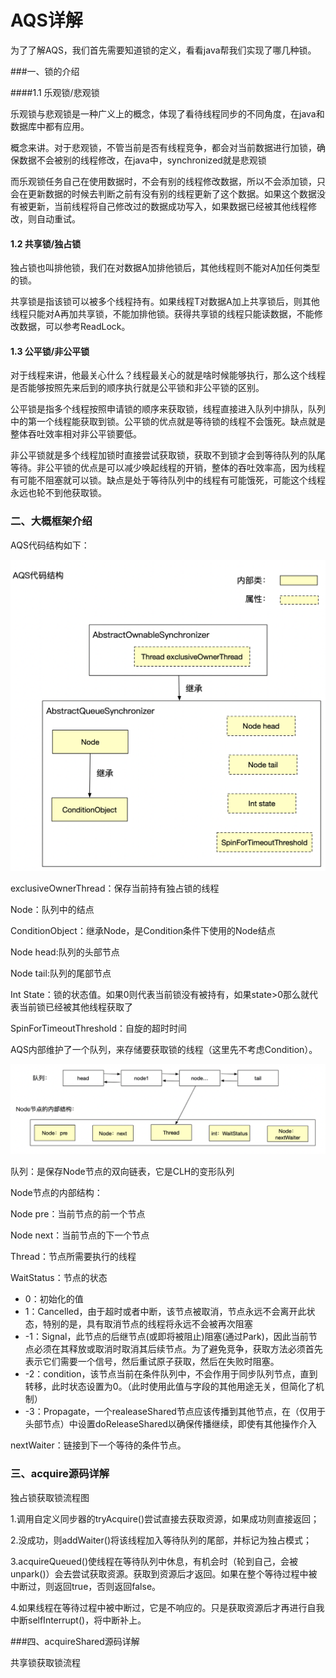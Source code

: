 

# AQS详解

为了了解AQS，我们首先需要知道锁的定义，看看java帮我们实现了哪几种锁。

###一、锁的介绍

####1.1 乐观锁/悲观锁

乐观锁与悲观锁是一种广义上的概念，体现了看待线程同步的不同角度，在java和数据库中都有应用。

概念来讲。对于悲观锁，不管当前是否有线程竞争，都会对当前数据进行加锁，确保数据不会被别的线程修改，在java中，synchronized就是悲观锁

而乐观锁任务自己在使用数据时，不会有别的线程修改数据，所以不会添加锁，只会在更新数据的时候去判断之前有没有别的线程更新了这个数据。如果这个数据没有被更新，当前线程将自己修改过的数据成功写入，如果数据已经被其他线程修改，则自动重试。

#### 1.2 共享锁/独占锁

独占锁也叫排他锁，我们在对数据A加排他锁后，其他线程则不能对A加任何类型的锁。

共享锁是指该锁可以被多个线程持有。如果线程T对数据A加上共享锁后，则其他线程只能对A再加共享锁，不能加排他锁。获得共享锁的线程只能读数据，不能修改数据，可以参考ReadLock。

#### 1.3 公平锁/非公平锁

对于线程来讲，他最关心什么？线程最关心的就是啥时候能够执行，那么这个线程是否能够按照先来后到的顺序执行就是公平锁和非公平锁的区别。

公平锁是指多个线程按照申请锁的顺序来获取锁，线程直接进入队列中排队，队列中的第一个线程能获取到锁。公平锁的优点就是等待锁的线程不会饿死。缺点就是整体吞吐效率相对非公平锁要低。

非公平锁就是多个线程加锁时直接尝试获取锁，获取不到锁才会到等待队列的队尾等待。非公平锁的优点是可以减少唤起线程的开销，整体的吞吐效率高，因为线程有可能不阻塞就可以锁。缺点是处于等待队列中的线程有可能饿死，可能这个线程永远也轮不到他获取锁。

### 二、大概框架介绍

AQS代码结构如下：

![image-20200406202248373](AQS深入讲解.assets/image-20200406202248373.png)

exclusiveOwnerThread：保存当前持有独占锁的线程

Node：队列中的结点

ConditionObject：继承Node，是Condition条件下使用的Node结点

Node head:队列的头部节点

Node tail:队列的尾部节点

Int State：锁的状态值。如果0则代表当前锁没有被持有，如果state>0那么就代表当前锁已经被其他线程获取了

SpinForTimeoutThreshold：自旋的超时时间

AQS内部维护了一个队列，来存储要获取锁的线程（这里先不考虑Condition）。

![image-20200406202337116](AQS深入讲解.assets/image-20200406202337116.png)

队列：是保存Node节点的双向链表，它是CLH的变形队列

Node节点的内部结构：

Node pre：当前节点的前一个节点

Node next：当前节点的下一个节点

Thread：节点所需要执行的线程

WaitStatus：节点的状态

- 0：初始化的值
- 1：Cancelled，由于超时或者中断，该节点被取消，节点永远不会离开此状态，特别的是，具有取消节点的线程将永远不会被再次阻塞
- -1：Signal，此节点的后继节点(或即将被阻止)阻塞(通过Park)，因此当前节点必须在其释放或取消时取消其后续节点。为了避免竞争，获取方法必须首先表示它们需要一个信号，然后重试原子获取，然后在失败时阻塞。
- -2：condition，该节点当前在条件队列中，不会作用于同步队列节点，直到转移，此时状态设置为0。（此时使用此值与字段的其他用途无关，但简化了机制）
- -3：Propagate，一个realeaseShared节点应该传播到其他节点，在（仅用于头部节点）中设置doReleaseShared以确保传播继续，即使有其他操作介入

nextWaiter：链接到下一个等待的条件节点。

### 三、acquire源码详解

独占锁获取锁流程图

1.调用自定义同步器的tryAcquire()尝试直接去获取资源，如果成功则直接返回；

2.没成功，则addWaiter()将该线程加入等待队列的尾部，并标记为独占模式；

3.acquireQueued()使线程在等待队列中休息，有机会时（轮到自己，会被unpark()）会去尝试获取资源。获取到资源后才返回。如果在整个等待过程中被中断过，则返回true，否则返回false。

4.如果线程在等待过程中被中断过，它是不响应的。只是获取资源后才再进行自我中断selfInterrupt()，将中断补上。

###四、acquireShared源码详解

共享锁获取锁流程

